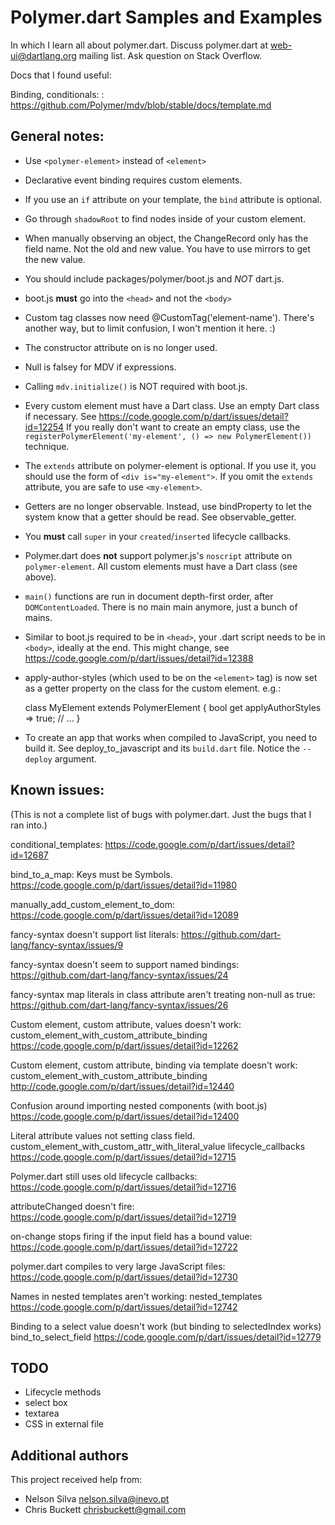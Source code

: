 # Polymer.dart Samples and Examples

In which I learn all about polymer.dart. Discuss polymer.dart at
web-ui@dartlang.org mailing list. Ask question on Stack Overflow.

Docs that I found useful:

Binding, conditionals:
: https://github.com/Polymer/mdv/blob/stable/docs/template.md

## General notes:

* Use `<polymer-element>` instead of `<element>`

* Declarative event binding requires custom elements.

* If you use an `if` attribute on your template, the `bind` attribute
  is optional.
  
* Go through `shadowRoot` to find nodes inside of your custom element.

* When manually observing an object, the ChangeRecord only has the field name.
  Not the old and new value. You have to use mirrors to get the new value.

* You should include packages/polymer/boot.js and *NOT* dart.js.

* boot.js **must** go into the `<head>` and not the `<body>`
  
* Custom tag classes now need @CustomTag('element-name'). There's another
  way, but to limit confusion, I won't mention it here. :)
  
* The constructor attribute on <polymer-element> is no longer used.

* Null is falsey for MDV if expressions.

* Calling `mdv.initialize()` is NOT required with boot.js.

* Every custom element must have a Dart class. Use an empty Dart class
  if necessary. See https://code.google.com/p/dart/issues/detail?id=12254
  If you really don't want to create an empty class, use the
  `registerPolymerElement('my-element', () => new PolymerElement())`
  technique.
  
* The `extends` attribute on polymer-element is optional. If you use it,
  you should use the form of `<div is="my-element">`. If you omit the
  `extends` attribute, you are safe to use `<my-element>`.
  
* Getters are no longer observable. Instead, use bindProperty
  to let the system know that a getter should be read. See observable_getter.

* You **must** call `super` in your `created`/`inserted` lifecycle callbacks.

* Polymer.dart does **not** support polymer.js's `noscript` attribute on
  `polymer-element`. All custom elements must have a Dart class (see above).
  
* `main()` functions are run in document depth-first order, after
  `DOMContentLoaded`. There is no main main anymore, just a bunch of mains.
  
* Similar to boot.js required to be in `<head>`, your .dart script
  needs to be in `<body>`, ideally at the end.
  This might change, see https://code.google.com/p/dart/issues/detail?id=12388

* apply-author-styles (which used to be on the `<element>` tag) is now set
  as a getter property on the class for the custom element. e.g.:

    class MyElement extends PolymerElement {
       bool get applyAuthorStyles => true;
       // ...
    }

* To create an app that works when compiled to JavaScript, you need to
  build it. See deploy_to_javascript and its `build.dart` file. Notice the
  `--deploy` argument.

## Known issues:

(This is not a complete list of bugs with polymer.dart. Just the bugs that
I ran into.)

conditional_templates:
https://code.google.com/p/dart/issues/detail?id=12687

bind_to_a_map:
Keys must be Symbols. https://code.google.com/p/dart/issues/detail?id=11980

manually_add_custom_element_to_dom:
https://code.google.com/p/dart/issues/detail?id=12089

fancy-syntax doesn't support list literals:
https://github.com/dart-lang/fancy-syntax/issues/9

fancy-syntax doesn't seem to support named bindings:
https://github.com/dart-lang/fancy-syntax/issues/24

fancy-syntax map literals in class attribute aren't treating non-null as true:
https://github.com/dart-lang/fancy-syntax/issues/26

Custom element, custom attribute, values doesn't work:
custom_element_with_custom_attribute_binding
https://code.google.com/p/dart/issues/detail?id=12262

Custom element, custom attribute, binding via template doesn't work:
custom_element_with_custom_attribute_binding
http://code.google.com/p/dart/issues/detail?id=12440

Confusion around importing nested components (with boot.js)
https://code.google.com/p/dart/issues/detail?id=12400

Literal attribute values not setting class field.
custom_element_with_custom_attr_with_literal_value
lifecycle_callbacks
https://code.google.com/p/dart/issues/detail?id=12715

Polymer.dart still uses old lifecycle callbacks:
https://code.google.com/p/dart/issues/detail?id=12716

attributeChanged doesn't fire:
https://code.google.com/p/dart/issues/detail?id=12719

on-change stops firing if the input field has a bound value:
https://code.google.com/p/dart/issues/detail?id=12722

polymer.dart compiles to very large JavaScript files:
https://code.google.com/p/dart/issues/detail?id=12730

Names in nested templates aren't working:
nested_templates
https://code.google.com/p/dart/issues/detail?id=12742

Binding to a select value doesn't work (but binding to selectedIndex works)
bind_to_select_field
https://code.google.com/p/dart/issues/detail?id=12779

## TODO

* Lifecycle methods
* select box
* textarea
* CSS in external file

## Additional authors

This project received help from:

* Nelson Silva <nelson.silva@inevo.pt>
* Chris Buckett <chrisbuckett@gmail.com>
